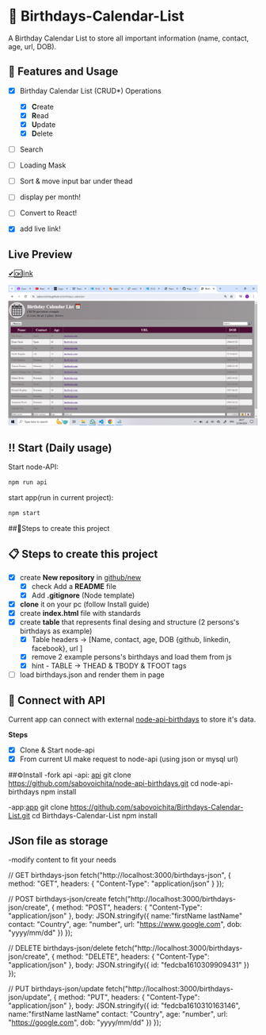 # 💌 Birthdays-Calendar-List

A Birthday Calendar List to store all important information (name, contact, age, url, DOB).

## 🎂 Features and Usage

- [x] Birthday Calendar List (CRUD\*) Operations

  - [x] **C**reate
  - [x] **R**ead
  - [x] **U**pdate
  - [x] **D**elete

- [ ] Search

- [ ] Loading Mask

- [ ] Sort & move input bar under thead

- [ ] display per month!

- [ ] Convert to React!

- [x] add live link!

## Live Preview

[✔🆗link](https://sabovoichita.github.io/birthdays-calendar/)

![Preview](images/preview.png)

## ‼ Start (Daily usage)

Start node-API:

```sh
npm run api
```

start app(run in current project):

```sh
npm start
```

##📝Steps to create this project

## 📋 Steps to create this project

- [x] create **New repository** in [github/new](https://github.com/new)
  - [x] check Add a **README** file
  - [x] Add **.gitignore** (Node template)
- [x] **clone** it on your pc (follow Install guide)
- [x] create **index.html** file with standards
- [x] create **table** that represents final desing and structure (2 persons's birthdays as example)
  - [x] Table headers -> [Name, contact, age, DOB {github, linkedin, facebook}, url ]
  - [x] remove 2 example persons's birthdays and load them from js
  - [x] hint - TABLE -> THEAD & TBODY & TFOOT tags
- [ ] load birthdays.json and render them in page

## 🧩 Connect with API

Current app can connect with external [node-api-birthdays](https://github.com/sabovoichita/node-api-birthdays) to store it's data.

**Steps**

- [x] Clone & Start node-api
- [x] From current UI make request to node-api (using json or mysql url)

##⚙Install
-fork api
-api: [api](https://github.com/sabovoichita/node-api-birthdays)
git clone https://github.com/sabovoichita/node-api-birthdays.git
cd node-api-birthdays
npm install

-app:[app](https://github.com/sabovoichita/Birthdays-Calendar-List)
git clone https://github.com/sabovoichita/Birthdays-Calendar-List.git
cd Birthdays-Calendar-List
npm install

## JSon file as storage

-modify content to fit your needs

// GET birthdays-json
fetch("http://localhost:3000/birthdays-json", {
method: "GET",
headers: {
"Content-Type": "application/json"
}
});

// POST birthdays-json/create
fetch("http://localhost:3000/birthdays-json/create", {
method: "POST",
headers: {
"Content-Type": "application/json"
},
body: JSON.stringify({
name:"firstName lastName"
contact: "Country",
age: "number",
url: "https://www.google.com",
dob: "yyyy/mm/dd"
})
});

// DELETE birthdays-json/delete
fetch("http://localhost:3000/birthdays-json/create", {
method: "DELETE",
headers: {
"Content-Type": "application/json"
},
body: JSON.stringify({ id: "fedcba1610309909431" })
});

// PUT birthdays-json/update
fetch("http://localhost:3000/birthdays-json/update", {
method: "PUT",
headers: {
"Content-Type": "application/json"
},
body: JSON.stringify({
id: "fedcba1610310163146",
name:"firstName lastName"
contact: "Country",
age: "number",
url: "https://google.com",
dob: "yyyy/mm/dd"
})
});
